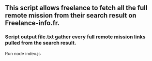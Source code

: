 ## This script allows freelance to fetch all the full remote mission from their search result on Freelance-info.fr.

### Script output file.txt gather every full remote mission links pulled from the search result.

Run node index.js
